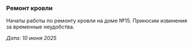 ### Ремонт кровли

Начаты работы по ремонту кровли на доме №15. Приносим извинения за временные неудобства.

_Дата: 10 июня 2025_
